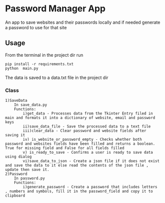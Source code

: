 # Password Manager App #

An app to save websites and their passwords locally and if needed generate a password to use for that site

## Usage ##

From the terminal in the project dir run

    pip install -r requirements.txt
    python  main.py

The data is saved to a data.txt file in the project dir

### Class ###

    1)SaveData
        In save_data.py
        Functions:
            i)get_data - Processes data from the Tkinter Entry filed in main and formats it into a dictionary of website, email and password keys
            ii)save_data_file - Save the processed data to a text file
            iii)clear_data - Clear password and website fields after saving it
            iv) is_website_or_password_empty - Checks whether both password and websites fields have been filled and returns a boolean. True for missing field and False for all fields filled
            v) is_ready_to_save - Confirms a user is ready to save data using dialog
            vi)save_data_to_json - Create a json file if it does not exist and save the data to it else read the contents of the json file , update then save it.
    2)Password
        In password.py
        Functions:
            i)generate_password - Create a password that includes letters , numbers and symbols, fill it in the password_field and copy it to clipboard
